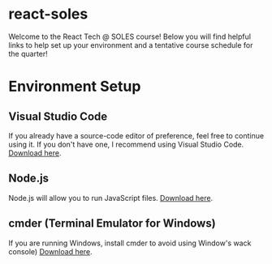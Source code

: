 # react-soles
Welcome to the React Tech @ SOLES course! Below you will find helpful links to help set up your environment and a tentative course schedule for the quarter!

# Environment Setup
## Visual Studio Code 
If you already have a source-code editor of preference, feel free to continue using it. If you don't have one, I recommend using Visual Studio Code. [Download here](https://code.visualstudio.com). 
## Node.js
Node.js will allow you to run JavaScript files. [Download here](https://nodejs.org/en/).
## cmder (Terminal Emulator for Windows)
If you are running Windows, install cmder to avoid using Window's wack console) [Download here](http://cmder.net).
